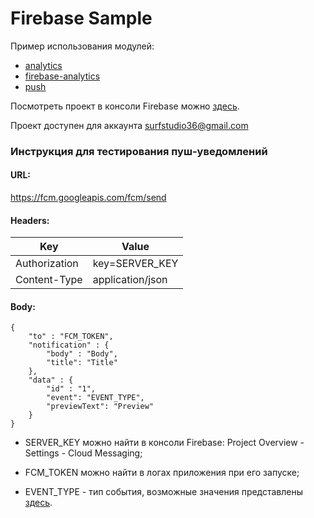# Firebase Sample

Пример использования модулей:

+ [analytics](../analytics)
+ [firebase-analytics](../firebase-analytics)
+ [push](../push)

Посмотреть проект в консоли Firebase можно [здесь](https://console.firebase.google.com/u/1/project/androidstandard-sample-7707a/overview).

Проект доступен для аккаунта surfstudio36@gmail.com

### Инструкция для тестирования пуш-уведомлений

#### URL:
https://fcm.googleapis.com/fcm/send

#### Headers:

Key | Value
--- | ---
Authorization | key=SERVER_KEY
Content-Type | application/json

#### Body:

```
{
    "to" : "FCM_TOKEN",
    "notification" : {
        "body" : "Body",
        "title": "Title"
    },
    "data" : {
        "id" : "1",
        "event": "EVENT_TYPE",
        "previewText": "Preview"
    }
}
```

+ SERVER_KEY можно найти в консоли Firebase:
Project Overview - Settings - Cloud Messaging;

+ FCM_TOKEN можно найти в логах приложения при его запуске;
+ EVENT_TYPE - тип события, возможные значения представлены [здесь](../firebase-sample/src/main/java/ru/surfstudio/android/firebase/sample/domain/notification/NotificationType.kt).
